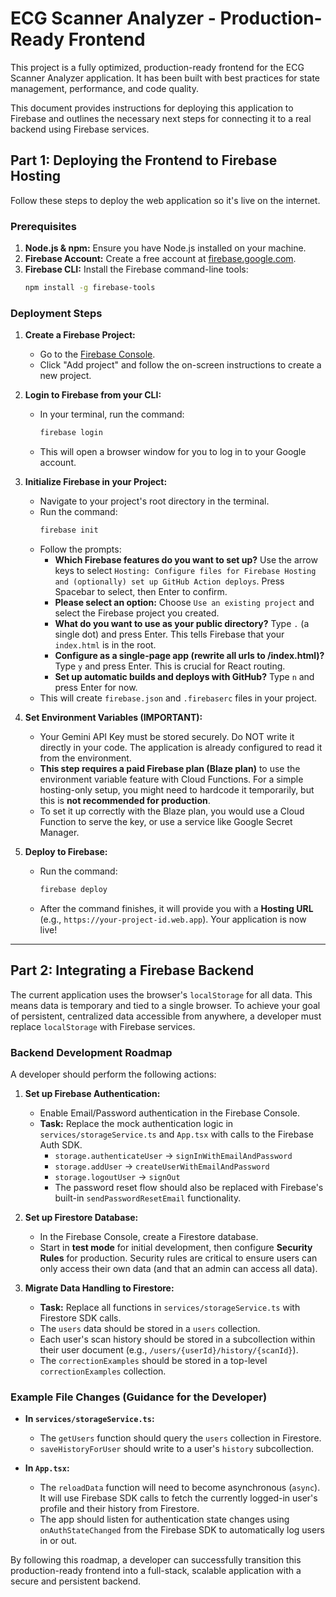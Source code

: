 # ECG Scanner Analyzer - Production-Ready Frontend

This project is a fully optimized, production-ready frontend for the ECG Scanner Analyzer application. It has been built with best practices for state management, performance, and code quality.

This document provides instructions for deploying this application to Firebase and outlines the necessary next steps for connecting it to a real backend using Firebase services.

## Part 1: Deploying the Frontend to Firebase Hosting

Follow these steps to deploy the web application so it's live on the internet.

### Prerequisites

1.  **Node.js & npm:** Ensure you have Node.js installed on your machine.
2.  **Firebase Account:** Create a free account at [firebase.google.com](https://firebase.google.com).
3.  **Firebase CLI:** Install the Firebase command-line tools:
    ```bash
    npm install -g firebase-tools
    ```

### Deployment Steps

1.  **Create a Firebase Project:**
    *   Go to the [Firebase Console](https://console.firebase.google.com/).
    *   Click "Add project" and follow the on-screen instructions to create a new project.

2.  **Login to Firebase from your CLI:**
    *   In your terminal, run the command:
        ```bash
        firebase login
        ```
    *   This will open a browser window for you to log in to your Google account.

3.  **Initialize Firebase in your Project:**
    *   Navigate to your project's root directory in the terminal.
    *   Run the command:
        ```bash
        firebase init
        ```
    *   Follow the prompts:
        *   **Which Firebase features do you want to set up?** Use the arrow keys to select `Hosting: Configure files for Firebase Hosting and (optionally) set up GitHub Action deploys`. Press Spacebar to select, then Enter to confirm.
        *   **Please select an option:** Choose `Use an existing project` and select the Firebase project you created.
        *   **What do you want to use as your public directory?** Type `.` (a single dot) and press Enter. This tells Firebase that your `index.html` is in the root.
        *   **Configure as a single-page app (rewrite all urls to /index.html)?** Type `y` and press Enter. This is crucial for React routing.
        *   **Set up automatic builds and deploys with GitHub?** Type `n` and press Enter for now.
    *   This will create `firebase.json` and `.firebaserc` files in your project.

4.  **Set Environment Variables (IMPORTANT):**
    *   Your Gemini API Key must be stored securely. Do NOT write it directly in your code. The application is already configured to read it from the environment.
    *   **This step requires a paid Firebase plan (Blaze plan)** to use the environment variable feature with Cloud Functions. For a simple hosting-only setup, you might need to hardcode it temporarily, but this is **not recommended for production**.
    *   To set it up correctly with the Blaze plan, you would use a Cloud Function to serve the key, or use a service like Google Secret Manager.

5.  **Deploy to Firebase:**
    *   Run the command:
        ```bash
        firebase deploy
        ```
    *   After the command finishes, it will provide you with a **Hosting URL** (e.g., `https://your-project-id.web.app`). Your application is now live!

---

## Part 2: Integrating a Firebase Backend

The current application uses the browser's `localStorage` for all data. This means data is temporary and tied to a single browser. To achieve your goal of persistent, centralized data accessible from anywhere, a developer must replace `localStorage` with Firebase services.

### Backend Development Roadmap

A developer should perform the following actions:

1.  **Set up Firebase Authentication:**
    *   Enable Email/Password authentication in the Firebase Console.
    *   **Task:** Replace the mock authentication logic in `services/storageService.ts` and `App.tsx` with calls to the Firebase Auth SDK.
        *   `storage.authenticateUser` -> `signInWithEmailAndPassword`
        *   `storage.addUser` -> `createUserWithEmailAndPassword`
        *   `storage.logoutUser` -> `signOut`
        *   The password reset flow should also be replaced with Firebase's built-in `sendPasswordResetEmail` functionality.

2.  **Set up Firestore Database:**
    *   In the Firebase Console, create a Firestore database.
    *   Start in **test mode** for initial development, then configure **Security Rules** for production. Security rules are critical to ensure users can only access their own data (and that an admin can access all data).

3.  **Migrate Data Handling to Firestore:**
    *   **Task:** Replace all functions in `services/storageService.ts` with Firestore SDK calls.
    *   The `users` data should be stored in a `users` collection.
    *   Each user's scan history should be stored in a subcollection within their user document (e.g., `/users/{userId}/history/{scanId}`).
    *   The `correctionExamples` should be stored in a top-level `correctionExamples` collection.

### Example File Changes (Guidance for the Developer)

*   **In `services/storageService.ts`:**
    *   The `getUsers` function should query the `users` collection in Firestore.
    *   `saveHistoryForUser` should write to a user's `history` subcollection.

*   **In `App.tsx`:**
    *   The `reloadData` function will need to become asynchronous (`async`). It will use Firebase SDK calls to fetch the currently logged-in user's profile and their history from Firestore.
    *   The app should listen for authentication state changes using `onAuthStateChanged` from the Firebase SDK to automatically log users in or out.

By following this roadmap, a developer can successfully transition this production-ready frontend into a full-stack, scalable application with a secure and persistent backend.
